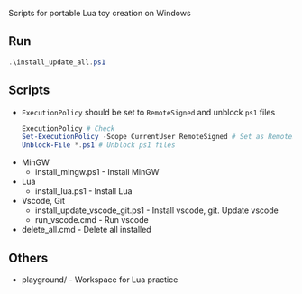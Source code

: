 Scripts for portable Lua toy creation on Windows

## Run
```powershell
.\install_update_all.ps1
```

## Scripts
* `ExecutionPolicy` should be set to `RemoteSigned` and unblock `ps1` files
    ```powershell
    ExecutionPolicy # Check
    Set-ExecutionPolicy -Scope CurrentUser RemoteSigned # Set as RemoteSigned
    Unblock-File *.ps1 # Unblock ps1 files
    ```
* MinGW
    * install_mingw.ps1 - Install MinGW
* Lua
    * install_lua.ps1 - Install Lua
* Vscode, Git
    * install_update_vscode_git.ps1 - Install vscode, git. Update vscode
    * run_vscode.cmd - Run vscode
* delete_all.cmd - Delete all installed

## Others
* playground/ - Workspace for Lua practice
